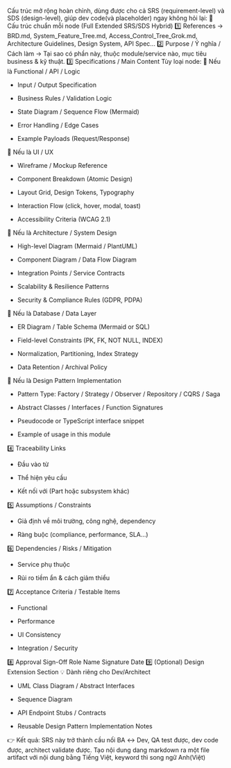 Cấu trúc mở rộng hoàn chỉnh, dùng được cho cả SRS (requirement-level) và SDS (design-level), giúp dev code(và placeholder) ngay không hỏi lại:
🧩 Cấu trúc chuẩn mỗi node (Full Extended SRS/SDS Hybrid)
1️⃣ References
→ BRD.md, System_Feature_Tree.md, Access_Control_Tree_Grok.md, Architecture Guidelines, Design System, API Spec...
2️⃣ Purpose / Ý nghĩa / Cách làm
→ Tại sao có phần này, thuộc module/service nào, mục tiêu business & kỹ thuật.
3️⃣ Specifications / Main Content
Tùy loại node:
🔹 Nếu là Functional / API / Logic

* Input / Output Specification

* Business Rules / Validation Logic

* State Diagram / Sequence Flow (Mermaid)

* Error Handling / Edge Cases

* Example Payloads (Request/Response)

🔹 Nếu là UI / UX

* Wireframe / Mockup Reference

* Component Breakdown (Atomic Design)

* Layout Grid, Design Tokens, Typography

* Interaction Flow (click, hover, modal, toast)

* Accessibility Criteria (WCAG 2.1)

🔹 Nếu là Architecture / System Design

* High-level Diagram (Mermaid / PlantUML)

* Component Diagram / Data Flow Diagram

* Integration Points / Service Contracts

* Scalability & Resilience Patterns

* Security & Compliance Rules (GDPR, PDPA)

🔹 Nếu là Database / Data Layer

* ER Diagram / Table Schema (Mermaid or SQL)

* Field-level Constraints (PK, FK, NOT NULL, INDEX)

* Normalization, Partitioning, Index Strategy

* Data Retention / Archival Policy

🔹 Nếu là Design Pattern Implementation

* Pattern Type: Factory / Strategy / Observer / Repository / CQRS / Saga

* Abstract Classes / Interfaces / Function Signatures

* Pseudocode or TypeScript interface snippet

* Example of usage in this module

4️⃣ Traceability Links

* Đầu vào từ

* Thể hiện yêu cầu

* Kết nối với (Part hoặc subsystem khác)

5️⃣ Assumptions / Constraints

* Giả định về môi trường, công nghệ, dependency

* Ràng buộc (compliance, performance, SLA...)

6️⃣ Dependencies / Risks / Mitigation

* Service phụ thuộc

* Rủi ro tiềm ẩn & cách giảm thiểu

7️⃣ Acceptance Criteria / Testable Items

* Functional

* Performance

* UI Consistency

* Integration / Security

8️⃣ Approval Sign-Off
Role Name Signature Date
9️⃣ (Optional) Design Extension Section
💡 Dành riêng cho Dev/Architect

* UML Class Diagram / Abstract Interfaces

* Sequence Diagram

* API Endpoint Stubs / Contracts

* Reusable Design Pattern Implementation Notes

👉 Kết quả: SRS này trở thành cầu nối BA ↔ Dev, QA test được, dev code được, architect validate được. Tạo nội dung dang markdown ra một file artifact với nội dung bằng Tiếng Việt, keyword thì song ngữ Anh(Việt)
